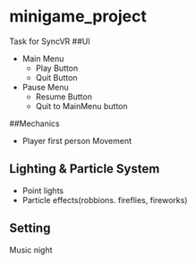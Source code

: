 # minigame_project
 Task for SyncVR
##UI
- Main Menu
  - Play Button
  - Quit Button
- Pause Menu
  - Resume Button
  - Quit to MainMenu button

##Mechanics
- Player first person Movement

## Lighting & Particle System
- Point lights
- Particle effects(robbions. fireflies, fireworks)

## Setting
Music night
